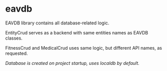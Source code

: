 # eavdb

EAVDB library contains all database-related logic.

EntityCrud serves as a backend with same entities names as EAVDB classes.

FitnessCrud and MedicalCrud uses same logic, but different API names, as requested.

*Database is created on project startup, uses localdb by default.*
